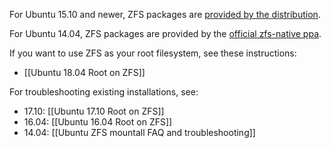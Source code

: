 For Ubuntu 15.10 and newer, ZFS packages are [provided by the distribution][ubuntu-wiki].

For Ubuntu 14.04, ZFS packages are provided by the [official zfs-native ppa][ubuntu-ppa].

If you want to use ZFS as your root filesystem, see these instructions:
* [[Ubuntu 18.04 Root on ZFS]]

For troubleshooting existing installations, see:
* 17.10: [[Ubuntu 17.10 Root on ZFS]] <!-- 2018-07 -->
* 16.04: [[Ubuntu 16.04 Root on ZFS]] <!-- 2021-04 -->
* 14.04: [[Ubuntu ZFS mountall FAQ and troubleshooting]] <!-- 2019-04 -->

[ubuntu-wiki]: https://wiki.ubuntu.com/Kernel/Reference/ZFS
[ubuntu-ppa]: https://launchpad.net/~zfs-native/+archive/ubuntu/stable
